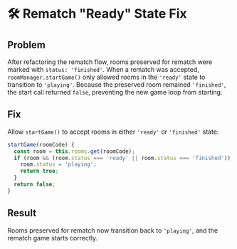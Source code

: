 # 🛠️ Rematch "Ready" State Fix

## Problem
After refactoring the rematch flow, rooms preserved for rematch were marked with `status: 'finished'`. When a rematch was accepted, `roomManager.startGame()` only allowed rooms in the `'ready'` state to transition to `'playing'`. Because the preserved room remained `'finished'`, the start call returned `false`, preventing the new game loop from starting.

## Fix
Allow `startGame()` to accept rooms in either `'ready'` or `'finished'` state:
```ts
startGame(roomCode) {
  const room = this.rooms.get(roomCode);
  if (room && (room.status === 'ready' || room.status === 'finished')) {
    room.status = 'playing';
    return true;
  }
  return false;
}
```

## Result
Rooms preserved for rematch now transition back to `'playing'`, and the rematch game starts correctly.

